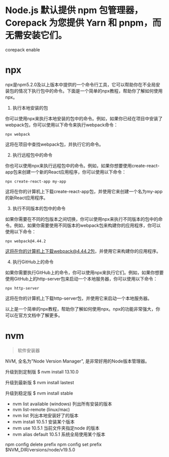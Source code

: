 
# Node.js 默认提供 npm 包管理器，Corepack 为您提供 Yarn 和 pnpm，而无需安装它们。

corepack enable

# npx

npx是npm5.2.0及以上版本中提供的一个命令行工具，它可以帮助你在不全局安装包的情况下执行包中的命令。下面是一个简单的npx教程，帮助你了解如何使用npx。

1. 执行本地安装的包

你可以使用npx来执行本地安装的包中的命令。例如，如果你已经在项目中安装了webpack包，你可以使用以下命令来执行webpack命令：

```
npx webpack
```

这将在项目中查找webpack包，并执行它的命令。

2. 执行远程包中的命令

你也可以使用npx来执行远程包中的命令。例如，如果你想要使用create-react-app包来创建一个新的React应用程序，你可以使用以下命令：

```
npx create-react-app my-app
```

这将在你的计算机上下载create-react-app包，并使用它来创建一个名为my-app的新React应用程序。

3. 执行不同版本的包中的命令

如果你需要在不同的包版本之间切换，你可以使用npx来执行不同版本的包中的命令。例如，如果你需要使用不同版本的webpack包来构建你的应用程序，你可以使用以下命令：

```
npx webpack@4.44.2
```

这将在你的计算机上下载webpack@4.44.2包，并使用它来构建你的应用程序。

4. 执行GitHub上的命令

如果你需要执行GitHub上的命令，你可以使用npx来执行它们。例如，如果你想要使用GitHub上的http-server包来启动一个本地服务器，你可以使用以下命令：

```
npx http-server
```

这将在你的计算机上下载http-server包，并使用它来启动一个本地服务器。

以上是一个简单的npx教程，帮助你了解如何使用npx。npx的功能非常强大，你可以在官方文档中了解更多。

# nvm
> 软件安装器

NVM, 全名为"Node Version Manager", 是非常好用的Node版本管理器。 

升级到到定制版
$ nvm install 13.10.0

升级到最新版
$ nvm install lastest

升级到稳定版
$ nvm install stable

- nvm list available (windows) 列出所有安装的版本
- nvm list-remote (linux/mac)
- nvm list  列出本地安装好了的版本
- nvm install 10.5.1 安装某个版本
- nvm use 10.5.1 当前文件夹指定node 的版本
- nvm alias default 10.5.1 系统全局使用某个版本


npm config delete prefix
npm config set prefix $NVM_DIR/versions/node/v19.5.0


